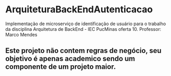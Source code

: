# ArquiteturaBackEndAutenticacao

Implementação de microserviço de identificação de usuário para o trabalho da disciplina Arquitetura de BackEnd - IEC PucMinas oferta 10. Professor: Marco Mendes

## Este projeto não contem regras de negócio, seu objetivo é apenas academico sendo um componente de um projeto maior.
